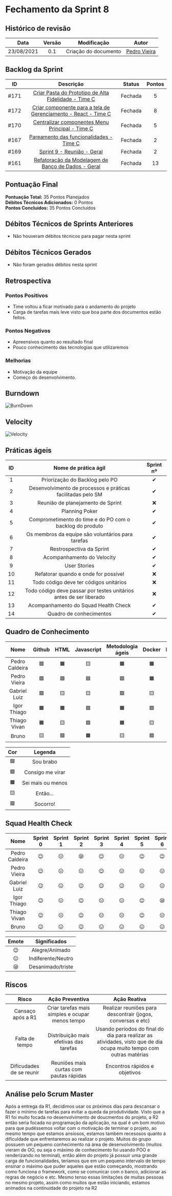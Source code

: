 # Fechamento da Sprint 8

## Histórico de revisão

| **Data** |  **Versão** | **Modificação**  |  **Autor** |
|:-:|:-:|:-:|:-:|
|    23/08/2021   |  0.1 | Criação do documento  | [Pedro Vieira](https://github.com/Pedro-V8) |

## Backlog da Sprint 

| **ID** |  **Descrição** | **Status**  |  **Pontos** |
|:-:|:-:|:-:|:-:|
|    #171   |  [Criar Pasta do Prototipo de Alta Fidelidade - Time C](https://github.com/fga-eps-mds/2021-1-hospitalar/issues/171) | Fechada  | 5 |
|    #172   |  [Criar componente para a tela de Gerenciamento - React - Time C](https://github.com/fga-eps-mds/2021-1-hospitalar/issues/172) | Fechada  | 8 |
|    #170   |  [Centralizar componentes Menu Principal - Time C](https://github.com/fga-eps-mds/2021-1-hospitalar/issues/170) | Fechada  | 5 |
|    #167   |  [Pareamento das funcionalidades - Time C](https://github.com/fga-eps-mds/2021-1-hospitalar/issues/167) | Fechada  | 2 |
|    #169   |  [Sprint 9 - Reunião - Geral](https://github.com/fga-eps-mds/2021-1-hospitalar/issues/169) | Fechada  | 2 |
|    #161   |  [Refatoração da Modelagem de Banco de Dados - Geral](https://github.com/fga-eps-mds/2021-1-hospitalar/issues/161) | Fechada |13 |



## Pontuação Final

**Pontuação Total:** 35 Pontos Planejados <br>
**Débitos Técnicos Adicionados:** 0 Pontos <br>
**Pontos Concluídos:** 35 Pontos Concluídos <br>

## Débitos Técnicos de Sprints Anteriores

- Não houveram débitos técnicos para pagar nesta sprint


## Débitos Técnicos Gerados

- Não foram gerados débitos nesta sprint

## Retrospectiva

### Pontos Positivos

- Time voltou a ficar motivado para o andamento do projeto
- Carga de tarefas mais leve visto que boa parte dos documentos estão feitos.

### Pontos Negativos

- Apreensivos quanto ao resultado final
- Pouco conhecimento das tecnologias que utilizaremos

### Melhorias

- Motivação da equipe
- Começo do desenvolvimento.

## Burndown

![BurnDown](/docs/assets/sprints/time_c/sprint_8/burndown8.png)
  
## Velocity

![Velocity](/docs/assets/sprints/time_c/sprint_8/velocity8.png)
  
## Práticas ágeis
  
|ID    | Nome de prática ágil    | Sprint nº |
| :-: | :-: | :-: |
| 1    | Priorização do Backlog pelo PO | &#10004; |
| 2    | Desenvolvimento de processos e práticas facilitadas pelo SM | &#10004; |
| 3    | Reunião de planejamento de Sprint | &#10060; |
| 4    | Planning Poker | &#10004; |
| 5    | Comprometimento do time e do PO com o backlog do produto | &#10004; |
| 6    | Os membros da equipe são voluntários para tarefas | &#10004; |
| 7    | Restrospectiva da Sprint | &#10004; |
| 8    | Acompanhamento do Velocity | &#10004; |
| 9    | User Stories | &#10004; |
| 10 |    Refatorar quando e onde for possível | &#10060; |
| 11 | Todo código deve ter códigos unitários | &#10060; |
| 12 |    Todo código deve passar por testes unitários antes de ser liberado | &#10060; |
| 13 |     Acompanhamento do Squad Health Check | &#10004; |
| 14 |    Quadro de conhecimentos| &#10004; |
  
## Quadro de Conhecimento

| Nome | Github | HTML | Javascript | Metodologia ágeis | Docker | Django | Mongodb |
| :-: | :-: | :-: | :-: | :-: | :-: | :-: | :-: |
| Pedro Caldeira | &#129001; | &#128999; | &#129000; | &#128999; | &#128999; | &#129000; | &#129000; | 
| Pedro Vieira | &#129001; | &#129001; | &#128998; | &#129001; | &#128999; | &#129000;| &#129001; | 
| Gabriel Luiz | &#129001; | &#129000; | &#129000; | &#129001; | &#129000; | &#129000; | &#129000; | 
| Igor Thiago | &#128999; | &#128999; | &#129001; | &#128999; | &#129001; | &#129001; | &#129001; | 
| Thiago Vivan | &#128999; | &#129000; | &#129001; | &#128999; | &#129000; | &#129000; | &#128997; | 
| Bruno | &#129000; | &#129001; | &#128999; |  &#129000; | &#129001; | &#128997; | &#128997; |  


| Cor | Legenda |
| :-: | :-: |
| &#128998; | Sou brabo |
| &#129001;| Consigo me virar |
| &#128999; | Sei mais ou menos|
| &#129000;  | Então... |
| &#128997; | Socorro!|
  
## Squad Health Check
  
| Nome | Sprint 0 | Sprint 1 | Sprint 2 | Sprint 3 | Sprint 4 | Sprint 5 | Sprint 6 | Sprint 7 | Sprint 8 |
| :-: | :-: | :-: | :-: | :-: | :-: | :-: | :-: | :-: | :-: |
| Pedro Caldeira | &#128521; | &#128529; | &#128554; | &#128521; | &#128529; | &#128521; | &#128521; | &#128529; | &#128529; |
| Pedro Vieira | &#128521; | &#128529; | &#128529; | &#128521; | &#128529; | &#128529; | &#128529; | &#128529; | &#128521; |
| Gabriel Luiz | &#128521; | &#128529; | &#128521; | &#128521; | &#128521; | &#128529; | &#128529; | &#128529; | &#128521; |
| Igor Thiago  | &#128521; | &#128529; | &#128521; | &#128529; | &#128529; | &#128521; | &#128554; | &#128521; | &#128521;| 
| Thiago Vivan  | &#128521; | &#128529; | &#128521; | &#128529; | &#128529; | &#128521; | &#128529; | &#128529;| &#128521; |
| Bruno  | &#128521; | &#128529; | &#128521; | &#128529; | &#128529; | &#128529;  | &#128529; | &#128554; | &#128521; | 

| Emote | Significados |
| :-: | :-: |
| &#128521; | Alegre/Animado |
| &#128529; | Indiferente/Neutro |
| &#128554; | Desanimado/triste |


## Riscos

|  **Risco**  | **Ação Preventiva** |	**Ação Reativa** |
|:-:|:-:|:-:|
| Cansaço após a R1 | Criar tarefas mais simples e ocupar menos tempo | Realizar reuniões para descontrair (jogos, conversas e etc) |
| Falta de tempo | Distribuição mais efetivas das tarefas | Usando períodos do final do dia para realizar as atividades, visto que de dia ocupa muito tempo com outras matérias |
| Dificudades de se reunir | Reuniões mais curtas com pautas rápidas | Encontros rápidos e objetivos |
  
<!-- ## Burndown de Riscos (???) -->

## Análise pelo Scrum Master
 
 Após a entrega da R1, decidimos usar os próximos dias para descansar o fazer o mínimo de tarefas para evitar a queda da produtividade. Visto que a R1 foi muito focada no desenvolvimento de doucmentos do projeto, a R2 então seria focada no programação da aplicação, na qual é um bom motivo para que pudéssemos voltar com o motivação de terminar o projeto, ao mesmo tempo que estamos ansiosos, estamos também recesosos quanto à dificuldade que enfrentaremos ao realizar o projeto. Muitos do grupo possuem um pequeno conhecimento ná área de desenvolvimento (muitos vieram de OO, ou seja o máximo de conhecimento foi usando POO e renderizando no terminal), então além do projeto já possuir uma grande carga de funcionalidades, teríamos que em um pequeno intervalo de tempo ensinar o máximo que puder aqueles que estão começando, mostrando como funciona o framework, como se comunicar com o banco, adicionar as regras de negócio e etc. Mesmo tenso essas limitações de muitas pessoas no mesmo projeto, assim como muitos que estão iniciando, estamos animados na continuidade do projeto na R2

